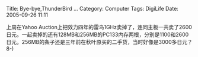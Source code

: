 Title: Bye-bye,ThunderBird ...
Category: Computer
Tags: DigiLife
Date: 2005-09-26 11:11



上周在Yahoo Auction上把效力四年的雷鸟1GHz卖掉了，连同主板一共卖了2600 日元。一起卖掉的还有128MB和256MB的PC133内存两根，分别是1100和2600日元。256MB的条子还是三年前在秋叶原买的二手货，当时好像是3000多日元？ 8-)

